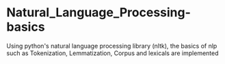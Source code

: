 # Natural_Language_Processing-basics
Using python's natural language processing library (nltk), the basics of nlp such as Tokenization, Lemmatization, Corpus and lexicals are implemented

